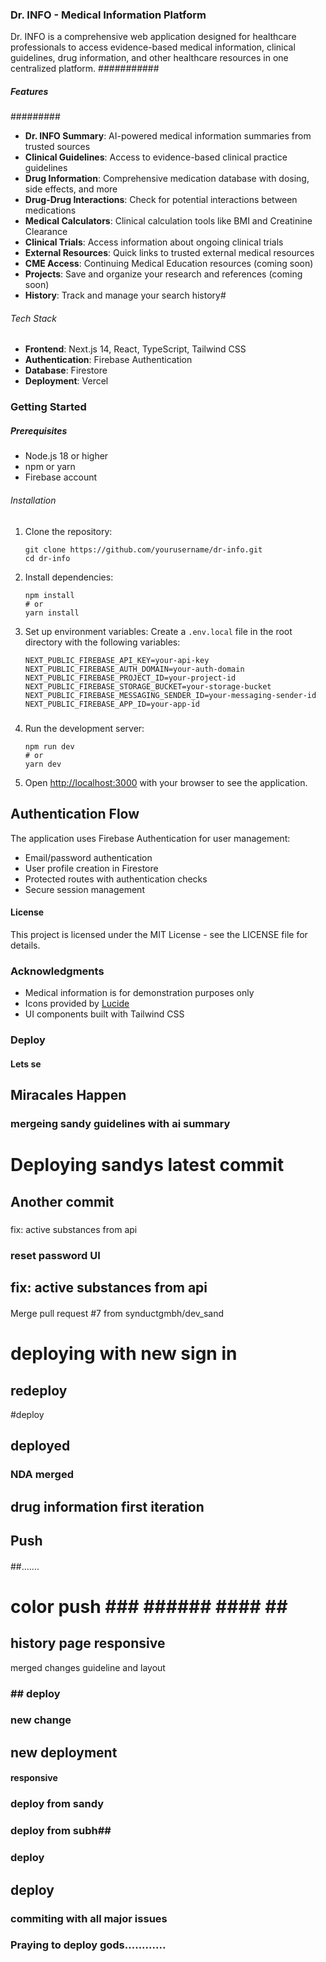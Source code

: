 ### Dr. INFO - Medical Information Platform

Dr. INFO is a comprehensive web application designed for healthcare professionals to access evidence-based medical information, clinical guidelines, drug information, and other healthcare resources in one centralized platform.
###########
##### Features
#########
- **Dr. INFO Summary**: AI-powered medical information summaries from trusted sources
- **Clinical Guidelines**: Access to evidence-based clinical practice guidelines 
- **Drug Information**: Comprehensive medication database with dosing, side effects, and more
- **Drug-Drug Interactions**: Check for potential interactions between medications
- **Medical Calculators**: Clinical calculation tools like BMI and Creatinine Clearance
- **Clinical Trials**: Access information about ongoing clinical trials
- **External Resources**: Quick links to trusted external medical resources
- **CME Access**: Continuing Medical Education resources (coming soon)
- **Projects**: Save and organize your research and references (coming soon)
- **History**: Track and manage your search history#

###### Tech Stack
####
- **Frontend**: Next.js 14, React, TypeScript, Tailwind CSS
- **Authentication**: Firebase Authentication
- **Database**: Firestore
- **Deployment**: Vercel

### Getting Started

##### Prerequisites

- Node.js 18 or higher
- npm or yarn
- Firebase account

###### Installation

1. Clone the repository:
   ```
   git clone https://github.com/yourusername/dr-info.git
   cd dr-info
   ```

2. Install dependencies:
   ```
   npm install
   # or
   yarn install
   ```

3. Set up environment variables:
   Create a `.env.local` file in the root directory with the following variables:
   ```
   NEXT_PUBLIC_FIREBASE_API_KEY=your-api-key
   NEXT_PUBLIC_FIREBASE_AUTH_DOMAIN=your-auth-domain
   NEXT_PUBLIC_FIREBASE_PROJECT_ID=your-project-id
   NEXT_PUBLIC_FIREBASE_STORAGE_BUCKET=your-storage-bucket
   NEXT_PUBLIC_FIREBASE_MESSAGING_SENDER_ID=your-messaging-sender-id
   NEXT_PUBLIC_FIREBASE_APP_ID=your-app-id
   ```
#####
4. Run the development server:
   ```
   npm run dev
   # or
   yarn dev
   ```

5. Open [http://localhost:3000](http://localhost:3000) with your browser to see the application.

## Authentication Flow

The application uses Firebase Authentication for user management:
- Email/password authentication
- User profile creation in Firestore
- Protected routes with authentication checks
- Secure session management

#### License

This project is licensed under the MIT License - see the LICENSE file for details.

### Acknowledgments

- Medical information is for demonstration purposes only
- Icons provided by [Lucide](https://lucide.dev/)
- UI components built with Tailwind CSS 


### Deploy
#### Lets se

## Miracales Happen

### mergeing sandy guidelines with ai summary
# Deploying sandys latest commit 
## Another commit
###
##### 
fix: active substances from api
### reset password UI

## fix: active substances from api

#### ######
Merge pull request #7 from synductgmbh/dev_sand
# deploying with new sign in
## redeploy
#deploy

## deployed
### NDA merged

## drug information first iteration
##
## Push
####
##.......
# color push ### ###### #### ## ###
## history page responsive
merged changes guideline and layout
### ## deploy ###
### new change 
## new deployment
#### responsive
### deploy from sandy
### deploy from subh##
### deploy
## deploy
### commiting with all major issues

### Praying to deploy gods............
